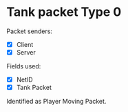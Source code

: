 # Tank packet Type 0

Packet senders:
- [x] Client
- [x] Server

Fields used:
- [x] NetID
- [X] Tank Packet

Identified as Player Moving Packet.